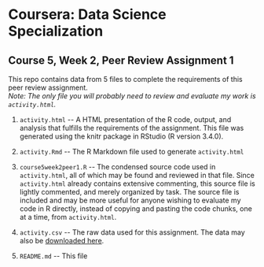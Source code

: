 # Coursera: Data Science Specialization
## Course 5, Week 2, Peer Review Assignment 1

This repo contains data from 5 files to complete the requirements of this peer review assignment.  
*Note: The only file you will probably need to review and evaluate my work is `activity.html`.* 

1. `activity.html`  -- A HTML presentation of the R code, output, and analysis that fulfills the requirements of the assignment. This file was generated using the knitr package in RStudio (R version 3.4.0). 

2. `activity.Rmd` -- The R Markdown file used to generate `activity.html`

3. `course5week2peer1.R` -- The condensed source code used in `activity.html`, all of which may be found and reviewed in that file. Since `activity.html` already contains extensive commenting, this source file is lightly commented, and merely organized by task. The source file is included and may be more useful for anyone wishing to evaluate my code in R directly, instead of copying and pasting the code chunks, one at a time, from `activity.html`.

4. `activity.csv` -- The raw data used for this assignment. The data may also be [downloaded here](https://d396qusza40orc.cloudfront.net/repdata%2Fdata%2Factivity.zip).

5. `README.md` -- This file
